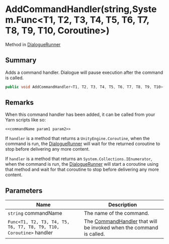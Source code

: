 # AddCommandHandler(string,System.Func\<T1, T2, T3, T4, T5, T6, T7, T8, T9, T10, Coroutine>)

Method in [DialogueRunner](./)

## Summary

Adds a command handler. Dialogue will pause execution after the command is called.

```csharp
public void AddCommandHandler<T1, T2, T3, T4, T5, T6, T7, T8, T9, T10>(string commandName, System.Func<T1, T2, T3, T4, T5, T6, T7, T8, T9, T10, Coroutine> handler);
```

## Remarks

When this command handler has been added, it can be called from your Yarn scripts like so:

```
<<commandName param1 param2>>
```

If `handler` is a method that returns a `UnityEngine.Coroutine`, when the command is run, the [DialogueRunner](./) will wait for the returned coroutine to stop before delivering any more content.

If `handler` is a method that returns an `System.Collections.IEnumerator`, when the command is run, the [DialogueRunner](./) will start a coroutine using that method and wait for that coroutine to stop before delivering any more content.

## Parameters

| Name                                                               | Description                                                                                              |
| ------------------------------------------------------------------ | -------------------------------------------------------------------------------------------------------- |
| `string` commandName                                               | The name of the command.                                                                                 |
| `Func<T1, T2, T3, T4, T5, T6, T7, T8, T9, T10, Coroutine>` handler | The [CommandHandler](../../yarn/yarn.commandhandler.md) that will be invoked when the command is called. |
